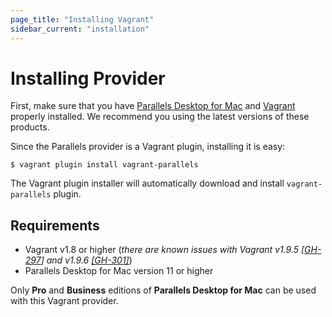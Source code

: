 ```yaml
---
page_title: "Installing Vagrant"
sidebar_current: "installation"
---
```


# Installing Provider
First, make sure that you have [Parallels Desktop for Mac](http://www.parallels.com/products/desktop/)
and [Vagrant](http://www.vagrantup.com/downloads.html) properly installed.
We recommend you using the latest versions of these products.

Since the Parallels provider is a Vagrant plugin, installing it is easy:

```
$ vagrant plugin install vagrant-parallels
```

The Vagrant plugin installer will automatically download and install
`vagrant-parallels` plugin.

## Requirements
- Vagrant v1.8 or higher (_there are known issues with Vagrant v1.9.5
[[GH-297](https://github.com/Parallels/vagrant-parallels/issues/297#issuecomment-304458691)]
and v1.9.6 [[GH-301]](https://github.com/Parallels/vagrant-parallels/issues/301)_)
- Parallels Desktop for Mac version 11 or higher

<div class="alert alert-warn">
    <p>
		Only <strong>Pro</strong> and <strong>Business</strong> editions of
		<strong>Parallels Desktop for Mac</strong> can be used with this Vagrant provider.
	</p>
</div>
